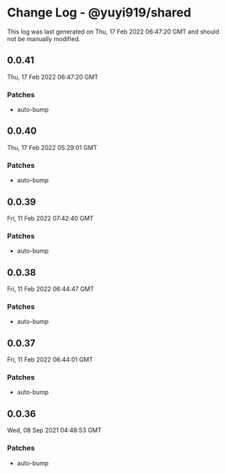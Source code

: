 # Change Log - @yuyi919/shared

This log was last generated on Thu, 17 Feb 2022 06:47:20 GMT and should not be manually modified.

## 0.0.41

Thu, 17 Feb 2022 06:47:20 GMT

### Patches

- auto-bump

## 0.0.40

Thu, 17 Feb 2022 05:29:01 GMT

### Patches

- auto-bump

## 0.0.39

Fri, 11 Feb 2022 07:42:40 GMT

### Patches

- auto-bump

## 0.0.38

Fri, 11 Feb 2022 06:44:47 GMT

### Patches

- auto-bump

## 0.0.37

Fri, 11 Feb 2022 06:44:01 GMT

### Patches

- auto-bump

## 0.0.36

Wed, 08 Sep 2021 04:48:53 GMT

### Patches

- auto-bump
